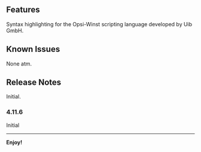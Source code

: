 ## Features

Syntax highlighting for the Opsi-Winst scripting language developed by Uib GmbH.

## Known Issues

None atm.

## Release Notes

Initial.

### 4.11.6

Initial

-----------------------------------------------------------------------------------------------------------

**Enjoy!**